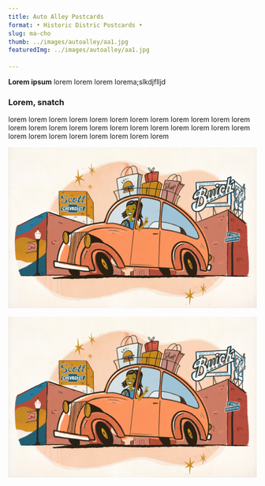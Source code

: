 ```yaml
---
title: Auto Alley Postcards    
format: • Historic Distric Postcards •
slug: ma-cho
thumb: ../images/autoalley/aa1.jpg
featuredImg: ../images/autoalley/aa1.jpg

---
```


**Lorem ipsum**
lorem lorem lorem lorema;slkdjflljd

### Lorem, snatch
lorem lorem lorem lorem lorem lorem lorem lorem 
lorem lorem lorem lorem lorem lorem lorem lorem 
lorem lorem lorem lorem lorem lorem lorem lorem 
lorem lorem lorem lorem lorem lorem lorem lorem 

![Click to Enlarge :D](../images/autoalley/aa1.jpg)

![Click to Enlarge :D](../images/autoalley/aa1.jpg)
